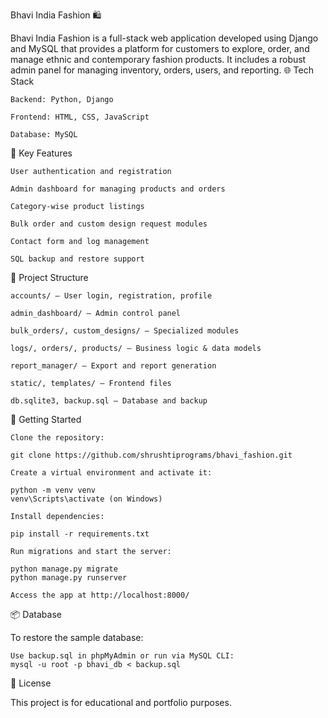 Bhavi India Fashion 🛍️

Bhavi India Fashion is a full-stack web application developed using Django and MySQL that provides a platform for customers to explore, order, and manage ethnic and contemporary fashion products. It includes a robust admin panel for managing inventory, orders, users, and reporting.
🌐 Tech Stack

    Backend: Python, Django

    Frontend: HTML, CSS, JavaScript

    Database: MySQL

🔑 Key Features

    User authentication and registration

    Admin dashboard for managing products and orders

    Category-wise product listings

    Bulk order and custom design request modules

    Contact form and log management

    SQL backup and restore support

📁 Project Structure

    accounts/ – User login, registration, profile

    admin_dashboard/ – Admin control panel

    bulk_orders/, custom_designs/ – Specialized modules

    logs/, orders/, products/ – Business logic & data models

    report_manager/ – Export and report generation

    static/, templates/ – Frontend files

    db.sqlite3, backup.sql – Database and backup

🚀 Getting Started

    Clone the repository:

    git clone https://github.com/shrushtiprograms/bhavi_fashion.git

    Create a virtual environment and activate it:

    python -m venv venv
    venv\Scripts\activate (on Windows)

    Install dependencies:

    pip install -r requirements.txt

    Run migrations and start the server:

    python manage.py migrate
    python manage.py runserver

    Access the app at http://localhost:8000/

📦 Database

To restore the sample database:

    Use backup.sql in phpMyAdmin or run via MySQL CLI:
    mysql -u root -p bhavi_db < backup.sql

📜 License

This project is for educational and portfolio purposes.
